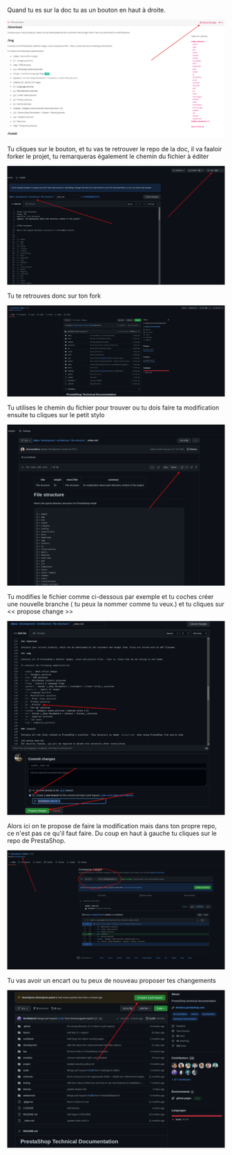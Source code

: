 Quand tu es sur la doc tu as un bouton en haut à droite.

![Okom3pom](img/Screenshot%20(60).png "Okom3pom")

Tu cliques sur le bouton, et tu vas te retrouver le repo de la doc, il va faaloir forker le projet, tu remarqueras également le chemin du fichier à éditer

![Okom3pom](img/Screenshot%20(61).png "Okom3pom")

Tu te retrouves donc sur ton fork

![Okom3pom](img/Screenshot%20(62).png "Okom3pom")

Tu utilises le chemin du fichier pour trouver ou tu dois faire ta modification ensuite tu cliques sur le petit stylo

![Okom3pom](img/Screenshot%20(63).png "Okom3pom")

Tu modifies le fichier comme ci-dessous par exemple et tu coches créer une nouvelle branche ( tu peux la nommer comme tu veux.) et tu cliques sur << propose change >> 

![Okom3pom](img/Screenshot%20(66).png "Okom3pom")

Alors ici on te propose de faire la modification mais dans ton propre repo, ce n'est pas ce qu'il faut faire. Du coup en haut à gauche tu cliques sur le repo de PrestaShop.

![Okom3pom](img/Screenshot%20(69).png "Okom3pom")

Tu vas avoir un encart ou tu peux de nouveau proposer tes changements

![Okom3pom](img/Screenshot%20(67).png "Okom3pom")






